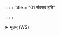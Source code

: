 +++
title = "01 संवसव इति"

+++
<details><summary>मूलम् (WS)</summary>

संवसव इति वो नामधेयमुग्रम्पश्या राष्ट्रभृतो ह्यक्षाः । तु. शौ.सं. ७.१०९  
तस्मै त इन्द्रो हविषा विधेम वयं स्याम पतयो रयीणाम् ॥ १ ॥
</details>